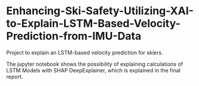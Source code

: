 # Enhancing-Ski-Safety-Utilizing-XAI-to-Explain-LSTM-Based-Velocity-Prediction-from-IMU-Data
Project to explain an LSTM-based velocity prediction for skiers.

The jupyter notebook shows the possibility of explaining calculations of LSTM Models with SHAP DeepExplainer, which is explained in the final report.

